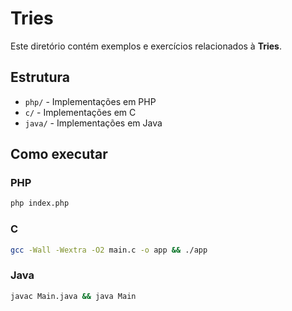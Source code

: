 # Tries

Este diretório contém exemplos e exercícios relacionados à **Tries**.

## Estrutura
- `php/` - Implementações em PHP
- `c/` - Implementações em C
- `java/` - Implementações em Java

## Como executar

### PHP
```bash
php index.php
```

### C
```bash
gcc -Wall -Wextra -O2 main.c -o app && ./app
```

### Java
```bash
javac Main.java && java Main
```
